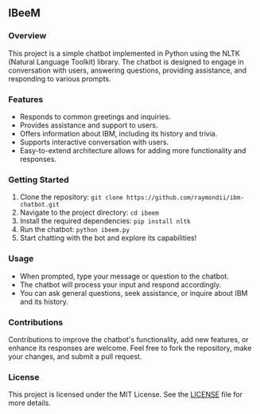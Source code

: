 ## IBeeM

### Overview
This project is a simple chatbot implemented in Python using the NLTK (Natural Language Toolkit) library. The chatbot is designed to engage in conversation with users, answering questions, providing assistance, and responding to various prompts.

### Features
- Responds to common greetings and inquiries.
- Provides assistance and support to users.
- Offers information about IBM, including its history and trivia.
- Supports interactive conversation with users.
- Easy-to-extend architecture allows for adding more functionality and responses.

### Getting Started
1. Clone the repository: `git clone https://github.com/raymondii/ibm-chatbot.git`
2. Navigate to the project directory: `cd ibeem`
3. Install the required dependencies: `pip install nltk`
4. Run the chatbot: `python ibeem.py`
5. Start chatting with the bot and explore its capabilities!

### Usage
- When prompted, type your message or question to the chatbot.
- The chatbot will process your input and respond accordingly.
- You can ask general questions, seek assistance, or inquire about IBM and its history.

### Contributions
Contributions to improve the chatbot's functionality, add new features, or enhance its responses are welcome. Feel free to fork the repository, make your changes, and submit a pull request.

### License
This project is licensed under the MIT License. See the [LICENSE](LICENSE) file for more details.
